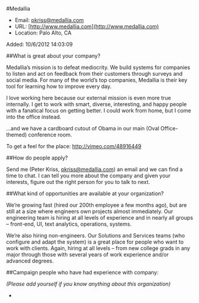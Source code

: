 
#Medallia

* Email: [pkriss@medallia.com](mailto:pkriss@medallia.com)
* URL: [http://www.medallia.com](http://www.medallia.com)
* Location: Palo Alto, CA

Added: 10/6/2012 14:03:09

##What is great about your company?

Medallia’s mission is to defeat mediocrity. We build systems for companies to listen and act on feedback from their customers through surveys and social media. For many of the world’s top companies, Medallia is their key tool for learning how to improve every day.



I love working here because our external mission is even more true internally. I get to work with smart, diverse, interesting, and happy people with a fanatical focus on getting better. I could work from home, but I come into the office instead.



…and we have a cardboard cutout of Obama in our main (Oval Office-themed) conference room.



To get a feel for the place: http://vimeo.com/48916449

##How do people apply?

Send me (Peter Kriss, pkriss@medallia.com) an email and we can find a time to chat. I can tell you more about the company and given your interests, figure out the right person for you to talk to next.

##What kind of opportunities are available at your organization?

We’re growing fast (hired our 200th employee a few months ago), but are still at a size where engineers own projects almost immediately. Our engineering team is hiring at all levels of experience and in nearly all groups – front-end,  UI, text analytics, operations, systems.



We’re also hiring non-engineers. Our Solutions and Services teams (who configure and adapt the system) is a great place for people who want to work with clients. Again, hiring at all levels – from new college grads in any major through those with several years of work experience and/or advanced degrees.

##Campaign people who have had experience with company:

*(Please add yourself if you know anything about this organization)*

* 


    